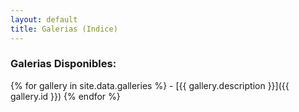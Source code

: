 ```yaml
---
layout: default
title: Galerias (Indice)
---
```


### Galerias Disponibles:
<div class="sociales">
{% for gallery in site.data.galleries %}
- [{{ gallery.description }}]({{ gallery.id }})
{% endfor %}
</div>